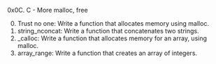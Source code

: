 0x0C. C - More malloc, free

0. Trust no one: Write a function that allocates memory using malloc.
1. string_nconcat: Write a function that concatenates two strings.
2. _calloc: Write a function that allocates memory for an array, using malloc.
3. array_range: Write a function that creates an array of integers.
